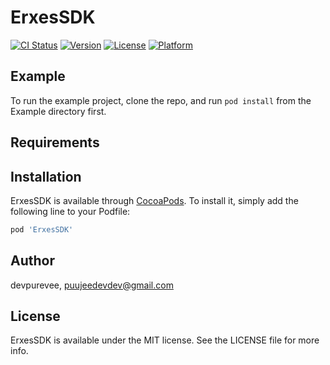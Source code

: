 # ErxesSDK

[![CI Status](https://img.shields.io/travis/devpurevee/ErxesSDK.svg?style=flat)](https://travis-ci.org/devpurevee/ErxesSDK)
[![Version](https://img.shields.io/cocoapods/v/ErxesSDK.svg?style=flat)](https://cocoapods.org/pods/ErxesSDK)
[![License](https://img.shields.io/cocoapods/l/ErxesSDK.svg?style=flat)](https://cocoapods.org/pods/ErxesSDK)
[![Platform](https://img.shields.io/cocoapods/p/ErxesSDK.svg?style=flat)](https://cocoapods.org/pods/ErxesSDK)

## Example

To run the example project, clone the repo, and run `pod install` from the Example directory first.

## Requirements

## Installation

ErxesSDK is available through [CocoaPods](https://cocoapods.org). To install
it, simply add the following line to your Podfile:

```ruby
pod 'ErxesSDK'
```

## Author

devpurevee, puujeedevdev@gmail.com

## License

ErxesSDK is available under the MIT license. See the LICENSE file for more info.
